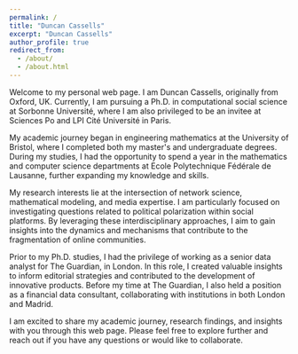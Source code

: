 ```yaml
---
permalink: /
title: "Duncan Cassells"
excerpt: "Duncan Cassells"
author_profile: true
redirect_from: 
  - /about/
  - /about.html
---
```


Welcome to my personal web page. I am Duncan Cassells, originally from Oxford, UK. Currently, I am pursuing a Ph.D. in computational social science at Sorbonne Université, where I am also privileged to be an invitee at Sciences Po and LPI Cité Université in Paris.

My academic journey began in engineering mathematics at the University of Bristol, where I completed both my master's and undergraduate degrees. During my studies, I had the opportunity to spend a year in the mathematics and computer science departments at Ecole Polytechnique Fédérale de Lausanne, further expanding my knowledge and skills.

My research interests lie at the intersection of network science, mathematical modeling, and media expertise. I am particularly focused on investigating questions related to political polarization within social platforms. By leveraging these interdisciplinary approaches, I aim to gain insights into the dynamics and mechanisms that contribute to the fragmentation of online communities.

Prior to my Ph.D. studies, I had the privilege of working as a senior data analyst for The Guardian, in London. In this role, I created valuable insights to inform editorial strategies and contributed to the development of innovative products. Before my time at The Guardian, I also held a position as a financial data consultant, collaborating with institutions in both London and Madrid.

I am excited to share my academic journey, research findings, and insights with you through this web page. Please feel free to explore further and reach out if you have any questions or would like to collaborate.

[//]: # (Work)
[//]: # (------)

